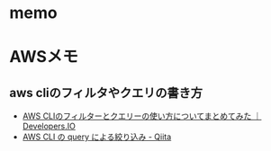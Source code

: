 # memo

# AWSメモ

## aws cliのフィルタやクエリの書き方

- [AWS CLIのフィルターとクエリーの使い方についてまとめてみた ｜ Developers.IO](http://dev.classmethod.jp/cloud/aws/aws-cli-filter-and-query-howto/)
- [AWS CLI の query による絞り込み - Qiita](http://qiita.com/draco/items/fa09ae0c2f51de9de449)
